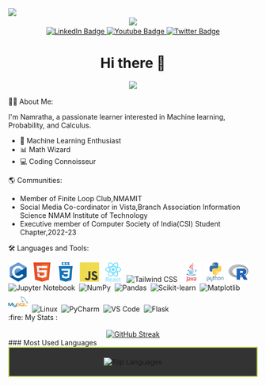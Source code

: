 <div allign="center">
<img src="https://media.giphy.com/media/v1.Y2lkPTc5MGI3NjExMGdtOTBoZjE3aWNkdG56cmQ4YnNnZG9zM2dtdm81MmJwYW16MDRtYSZlcD12MV9pbnRlcm5hbF9naWZfYnlfaWQmY3Q9Zw/26gssNZ4EF6c8Simk/giphy.gif"/>
  </div>
<div align="center" id="header">
  <img src="https://media.giphy.com/media/M9gbBd9nbDrOTu1Mqx/giphy.gif" width="100"/>
</div>
<div align="center" id="badges">
  <a href="https://www.linkedin.com/in/namratha-m-82a653246/">
    <img src="https://img.shields.io/badge/LinkedIn-blue?style=for-the-badge&logo=linkedin&logoColor=white" alt="LinkedIn Badge"/>
  </a>
  <a href="https://www.youtube.com/channel/UCApeWk8XjwGFj3-ugN-LXuA">
    <img src="https://img.shields.io/badge/YouTube-red?style=for-the-badge&logo=youtube&logoColor=white" alt="Youtube Badge"/>
  </a>
  <a href="your-twitter-URL">
    <img src="https://img.shields.io/badge/Twitter-blue?style=for-the-badge&logo=twitter&logoColor=white" alt="Twitter Badge"/>
  </a>
</div>

<h1 align="center">Hi there 👋</h1>

<div align="center">
  <img src="https://media.giphy.com/media/v1.Y2lkPTc5MGI3NjExeHJ3MTVoYzI5b2huNmc0ZGVrNzRkajVpdzI1ZmtiNnNicGpucnRkdCZlcD12MV9pbnRlcm5hbF9naWZfYnlfaWQmY3Q9Zw/u1WhXLjwgcXpHJBMRM/giphy.gif"/>
</div>

:woman_technologist: About Me:

I'm Namratha, a passionate learner interested in Machine learning, Probability, and Calculus.

- 🤖 Machine Learning Enthusiast
- 📊 Math Wizard
- 💻 Coding Connoisseur
  
🌎 Communities:
- Member of Finite Loop Club,NMAMIT
- Social Media Co-cordinator in Vista,Branch Association Information Science NMAM Institute of Technology
- Executive member of Computer Society of India(CSI) Student Chapter,2022-23
  
:hammer_and_wrench: Languages and Tools:

<div>
  <img src="https://github.com/devicons/devicon/blob/master/icons/c/c-original.svg" title="C" alt="C" width="40" height="40"/>&nbsp;
  <img src="https://github.com/devicons/devicon/blob/master/icons/html5/html5-original.svg" title="HTML5" alt="HTML" width="40" height="40"/>&nbsp;
  <img src="https://github.com/devicons/devicon/blob/master/icons/css3/css3-plain-wordmark.svg" title="CSS3" alt="CSS" width="40" height="40"/>&nbsp;
  <img src="https://github.com/devicons/devicon/blob/master/icons/javascript/javascript-original.svg" title="JavaScript" alt="JavaScript" width="40" height="40"/>&nbsp;
  <img src="https://github.com/devicons/devicon/blob/master/icons/react/react-original-wordmark.svg" title="React" alt="React" width="40" height="40"/>&nbsp;
  <img src="https://simpleicons.org/icons/tailwindcss.svg" title="Tailwind CSS" alt="Tailwind CSS" width="40" height="40"/>&nbsp;
  <img src="https://github.com/devicons/devicon/blob/master/icons/java/java-original-wordmark.svg" title="Java" alt="Java" width="40" height="40"/>&nbsp;
  <img src="https://github.com/devicons/devicon/blob/master/icons/python/python-original-wordmark.svg" title="Python" alt="Python" width="40" height="40"/>&nbsp;
  <img src="https://github.com/devicons/devicon/blob/master/icons/r/r-original.svg" title="R" alt="R" width="40" height="40"/>&nbsp;
  <img src="https://upload.wikimedia.org/wikipedia/commons/3/38/Jupyter_logo.svg" title="Jupyter Notebook" alt="Jupyter Notebook" width="40" height="40"/>&nbsp;
  <img src="https://upload.wikimedia.org/wikipedia/commons/1/1a/NumPy_logo.svg" title="NumPy" alt="NumPy" width="40" height="40"/>&nbsp;
  <img src="https://upload.wikimedia.org/wikipedia/commons/e/ed/Pandas_logo.svg" title="Pandas" alt="Pandas" width="40" height="40"/>&nbsp;
  <img src="https://upload.wikimedia.org/wikipedia/commons/0/05/Scikit_learn_logo_small.svg" title="Scikit-learn" alt="Scikit-learn" width="40" height="40"/>&nbsp;
  <img src="https://upload.wikimedia.org/wikipedia/commons/0/01/Created_with_Matplotlib-logo.svg" title="Matplotlib" alt="Matplotlib" width="40" height="40"/>&nbsp;
  <img src="https://github.com/devicons/devicon/blob/master/icons/mysql/mysql-original-wordmark.svg" title="MySQL"  alt="MySQL" width="40" height="40"/>&nbsp;
  <img src="https://upload.wikimedia.org/wikipedia/commons/3/35/Tux.svg" title="Linux" alt="Linux" width="40" height="40"/>&nbsp;
  <img src="https://resources.jetbrains.com/storage/products/pycharm/img/meta/pycharm_logo_300x300.png" title="PyCharm" alt="PyCharm" width="40" height="40"/>&nbsp;
  <img src="https://upload.wikimedia.org/wikipedia/commons/9/9a/Visual_Studio_Code_1.35_icon.svg" title="Visual Studio Code" alt="VS Code" width="40" height="40"/>&nbsp;
  <img src="https://upload.wikimedia.org/wikipedia/commons/3/3c/Flask_logo.svg" alt="Flask" width="40" height="40"/>&nbsp; 
</div>
<div>
:fire: My Stats :
<div align="center">
  <br/>
<a href="https://git.io/streak-stats"><img src="https://github-readme-streak-stats.herokuapp.com?user=Namratha8213&theme=dark&hide_border=true" alt="GitHub Streak" /></a>
</div>
</div>
### Most Used Languages

<div style="background-color: #333; padding: 20px; border: 2px solid #bada55;" align="center">
  <img src="https://github-readme-stats.vercel.app/api/top-langs/?username=Namratha8213&layout=compact&theme=dark" alt="Top Languages" />
</div>

